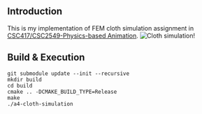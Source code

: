 ## Introduction

This is my implementation of FEM cloth simulation assignment in [CSC417/CSC2549-Physics-based Animation](https://github.com/dilevin/CSC417-physics-based-animation).
![Cloth simulation!](images/cloth.gif)

## Build & Execution
```
git submodule update --init --recursive
mkdir build
cd build
cmake .. -DCMAKE_BUILD_TYPE=Release
make 
./a4-cloth-simulation
```
